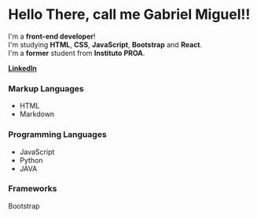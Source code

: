 # Hello There, call me Gabriel Miguel!!

I'm a **front-end developer**!  
I'm studying **HTML**, **CSS**, **JavaScript**, **Bootstrap** and **React**.  
I'm a **former** student from **Instituto PROA**.  
  
  
**[LinkedIn](https://www.linkedin.com/in/gabriel-miguel/ "Here you'll find everything about me!!")**  


### Markup Languages

- HTML  
- Markdown  


### Programming Languages

- JavaScript  
- Python  
- JAVA  


### Frameworks

Bootstrap  




